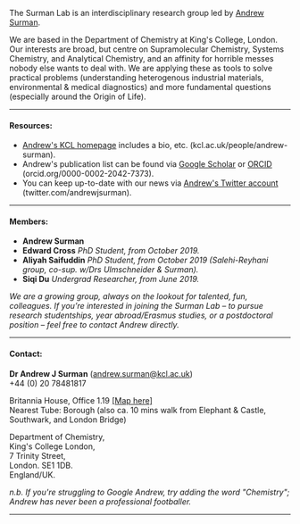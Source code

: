 The Surman Lab is an interdisciplinary research group led by [Andrew Surman](https://www.kcl.ac.uk/people/andrew-surman).

We are based in the Department of Chemistry at King's College, London. Our interests are broad, but centre on Supramolecular Chemistry, Systems Chemistry, and Analytical Chemistry, and an affinity for horrible messes nobody else wants to deal with. We are applying these as tools to solve practical problems (understanding heterogenous industrial materials, environmental & medical diagnostics) and more fundamental questions (especially around the Origin of Life).

***
####  Resources:
 - [Andrew's KCL homepage](https://www.kcl.ac.uk/people/andrew-surman) includes a bio, etc. (kcl.ac.uk/people/andrew-surman).
 - Andrew's publication list can be found via [Google Scholar](https://scholar.google.co.uk/citations?user=ZiHHfIgAAAAJ&hl=en) or [ORCID](http://orcid.org/0000-0002-2042-7373) (orcid.org/0000-0002-2042-7373).
 - You can keep up-to-date with our news via [Andrew's Twitter account](https://twitter.com/andrewjsurman) (twitter.com/andrewjsurman).
   
***
#### Members:
 - __Andrew Surman__
 - __Edward Cross__ _PhD Student, from October 2019._
 - __Aliyah Saifuddin__ _PhD Student, from October 2019 (Salehi-Reyhani group, co-sup. w/Drs Ulmschneider & Surman)._
 - __Siqi Du__ _Undergrad Researcher, from June 2019._

*We are a growing group, always on the lookout for talented, fun, colleagues. If you’re interested in joining the Surman Lab –  to pursue research studentships, year abroad/Erasmus studies, or a postdoctoral position – feel free to contact Andrew directly.*

***
#### Contact:
__Dr Andrew J Surman__ ([andrew.surman@kcl.ac.uk](mailto:andrew.surman@kcl.ac.uk))  
+44 (0) 20 78481817  

Britannia House, Office 1.19 [[Map here]](https://goo.gl/maps/597uCuYhaNdQ71Uz7)  
Nearest Tube: Borough (also ca. 10 mins walk from Elephant & Castle, Southwark, and London Bridge)

Department of Chemistry,  
King's College London,  
7 Trinity Street,  
London. SE1 1DB.  
England/UK.  

*n.b. If you're struggling to Google Andrew, try adding the word "Chemistry"; Andrew has never been a professional footballer.*  
***
